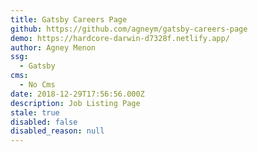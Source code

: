 ```yaml
---
title: Gatsby Careers Page
github: https://github.com/agneym/gatsby-careers-page
demo: https://hardcore-darwin-d7328f.netlify.app/
author: Agney Menon
ssg:
  - Gatsby
cms:
  - No Cms
date: 2018-12-29T17:56:56.000Z
description: Job Listing Page
stale: true
disabled: false
disabled_reason: null
---
```

